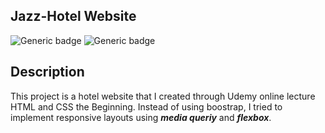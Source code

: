 ## Jazz-Hotel Website

![Generic badge](https://img.shields.io/badge/HTML-blue.svg)
![Generic badge](https://img.shields.io/badge/CSS-Flexbox-brightgreen.svg) 


## Description
This project is a hotel website that I created through Udemy online lecture HTML and CSS the Beginning.
Instead of using boostrap, I tried to implement responsive layouts using ***media queriy*** and ***flexbox***.
